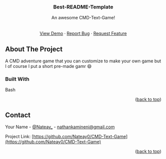 <a name="readme-top"></a>



<h3 align="center">Best-README-Template</h3>

  <p align="center">
    An awesome CMD-Text-Game!
    <br />
    <br />
    <br />
    <a href="https://github.com/Nateay0/CMD-Text-Game">View Demo</a>
    ·
    <a href="https://github.com/Nateay0/CMD-Text-Game/issues">Report Bug</a>
    ·
    <a href="https://github.com/Nateay0/CMD-Text-Game/issues">Request Feature</a>
  </p>
</div>



<!-- ABOUT THE PROJECT -->
## About The Project

A CMD adventure game that you can customize to make your own game but I of course I put a short pre-made gamr :smile:


### Built With

Bash


<p align="right">(<a href="#readme-top">back to top</a>)</p>



<!-- CONTACT -->
## Contact

Your Name - [@Nateay_](https://twitter.com/Nateay_) - nathankamineni@gmail.com

Project Link: [https://github.com/Nateay0/CMD-Text-Game](https://github.com/Nateay0/CMD-Text-Game)

<p align="right">(<a href="#readme-top">back to top</a>)</p>



